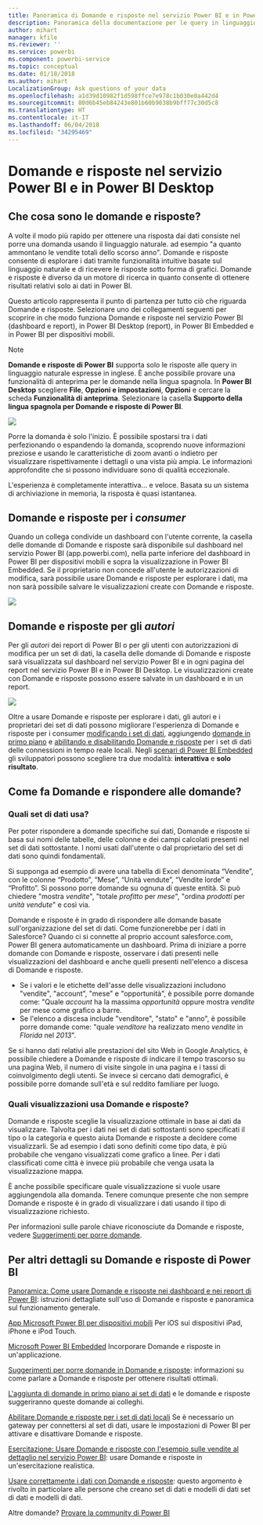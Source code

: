 ```yaml
---
title: Panoramica di Domande e risposte nel servizio Power BI e in Power BI Destop
description: Panoramica della documentazione per le query in linguaggio naturale Domande e risposte di Power BI.
author: mihart
manager: kfile
ms.reviewer: ''
ms.service: powerbi
ms.component: powerbi-service
ms.topic: conceptual
ms.date: 01/18/2018
ms.author: mihart
LocalizationGroup: Ask questions of your data
ms.openlocfilehash: a1d39d10982f1d598ffce7e978c1b030e0a442d4
ms.sourcegitcommit: 80d6b45eb84243e801b60b9038b9bff77c30d5c8
ms.translationtype: HT
ms.contentlocale: it-IT
ms.lasthandoff: 06/04/2018
ms.locfileid: "34295469"
---
```

# <a name="qa-in-power-bi-service-and-power-bi-desktop"></a>Domande e risposte nel servizio Power BI e in Power BI Desktop
## <a name="what-is-qa"></a>Che cosa sono le domande e risposte?
A volte il modo più rapido per ottenere una risposta dai dati consiste nel porre una domanda usando il linguaggio naturale. ad esempio "a quanto ammontano le vendite totali dello scorso anno".  Domande e risposte consente di esplorare i dati tramite funzionalità intuitive basate sul linguaggio naturale e di ricevere le risposte sotto forma di grafici. Domande e risposte è diverso da un motore di ricerca in quanto consente di ottenere risultati relativi solo ai dati in Power BI.

Questo articolo rappresenta il punto di partenza per tutto ciò che riguarda Domande e risposte. Selezionare uno dei collegamenti seguenti per scoprire in che modo funziona Domande e risposte nel servizio Power BI (dashboard e report), in Power BI Desktop (report), in Power BI Embedded e in Power BI per dispositivi mobili.  

> [!NOTE]
> **Domande e risposte di Power BI** supporta solo le risposte alle query in linguaggio naturale espresse in inglese. È anche possibile provare una funzionalità di anteprima per le domande nella lingua spagnola. In **Power BI Desktop** scegliere **File**, **Opzioni e impostazioni**, **Opzioni** e cercare la scheda **Funzionalità di anteprima**. Selezionare la casella **Supporto della lingua spagnola per Domande e risposte di Power BI**.  
>
>

![](media/power-bi-q-and-a/pbi_qa_boxsalessqft.png)

Porre la domanda è solo l'inizio.  È possibile spostarsi tra i dati perfezionando o espandendo la domanda, scoprendo nuove informazioni preziose e usando le caratteristiche di zoom avanti o indietro per visualizzare rispettivamente i dettagli o una vista più ampia. Le informazioni approfondite che si possono individuare sono di qualità eccezionale.

L'esperienza è completamente interattiva... e veloce. Basata su un sistema di archiviazione in memoria, la risposta è quasi istantanea.

##  <a name="qa-for-consumers"></a>Domande e risposte per i *consumer*
Quando un collega condivide un dashboard con l'utente corrente, la casella delle domande di Domande e risposte sarà disponibile sul dashboard nel servizio Power BI (app.powerbi.com), nella parte inferiore del dashboard in Power BI per dispositivi mobili e sopra la visualizzazione in Power BI Embedded. Se il proprietario non concede all'utente le autorizzazioni di modifica, sarà possibile usare Domande e risposte per esplorare i dati, ma non sarà possibile salvare le visualizzazioni create con Domande e risposte.

![](media/power-bi-q-and-a/powerbi-qna.png)

## <a name="qa-for-creators"></a>Domande e risposte per gli *autori*
Per gli *autori* dei report di Power BI o per gli utenti con autorizzazioni di modifica per un set di dati, la casella delle domande di Domande e risposte sarà visualizzata sul dashboard nel servizio Power BI e in ogni pagina del report nel servizio Power BI e in Power BI Desktop. Le visualizzazioni create con Domande e risposte possono essere salvate in un dashboard e in un report.

![](media/power-bi-q-and-a/power-bi-desktop.png)

Oltre a usare Domande e risposte per esplorare i dati, gli autori e i proprietari dei set di dati possono migliorare l'esperienza di Domande e risposte per i consumer [modificando i set di dati](service-prepare-data-for-q-and-a.md), aggiungendo [domande in primo piano](service-q-and-a-create-featured-questions.md) e [abilitando e disabilitando Domande e risposte](service-q-and-a-direct-query.md) per i set di dati delle connessioni in tempo reale locali. Negli [scenari di Power BI Embedded](developer/qanda.md) gli sviluppatori possono scegliere tra due modalità: **interattiva** e **solo risultato**.

## <a name="how-does-qa-know-how-to-answer-questions"></a>Come fa Domande e rispondere alle domande?
### <a name="which-datasets-does-qa-use"></a>Quali set di dati usa?
Per poter rispondere a domande specifiche sui dati, Domande e risposte si basa sui nomi delle tabelle, delle colonne e dei campi calcolati presenti nel set di dati sottostante. I nomi usati dall'utente o dal proprietario del set di dati sono quindi fondamentali.

Si supponga ad esempio di avere una tabella di Excel denominata “Vendite”, con le colonne “Prodotto”, “Mese”, “Unità vendute”, “Vendite lorde” e “Profitto”. Si possono porre domande su ognuna di queste entità.  Si può chiedere "mostra *vendite*", "totale *profitto* per *mese*", "ordina *prodotti* per *unità vendute*" e così via.

Domande e risposte è in grado di rispondere alle domande basate sull'organizzazione del set di dati. Come funzionerebbe per i dati in Salesforce? Quando ci si connette al proprio account salesforce.com, Power BI genera automaticamente un dashboard.  Prima di iniziare a porre domande con Domande e risposte, osservare i dati presenti nelle visualizzazioni del dashboard e anche quelli presenti nell'elenco a discesa di Domande e risposte.

* Se i valori e le etichette dell'asse delle visualizzazioni includono "vendite", "account", "mese" e "opportunità", è possibile porre domande come: "Quale *account* ha la massima *opportunità* oppure mostra *vendite* per mese come grafico a barre.
* Se l'elenco a discesa include "venditore", "stato" e "anno", è possibile porre domande come: "quale *venditore* ha realizzato meno *vendite* in *Florida* nel *2013*".

Se si hanno dati relativi alle prestazioni del sito Web in Google Analytics, è possibile chiedere a Domande e risposte di indicare il tempo trascorso su una pagina Web, il numero di visite singole in una pagina e i tassi di coinvolgimento degli utenti. Se invece si cercano dati demografici, è possibile porre domande sull'età e sul reddito familiare per luogo.

### <a name="which-visualization-does-qa-use"></a>Quali visualizzazioni usa Domande e risposte?
Domande e risposte sceglie la visualizzazione ottimale in base ai dati da visualizzare. Talvolta per i dati nei set di dati sottostanti sono specificati il tipo o la categoria e questo aiuta Domande e risposte a decidere come visualizzarli. Se ad esempio i dati sono definiti come tipo data, è più probabile che vengano visualizzati come grafico a linee. Per i dati classificati come città è invece più probabile che venga usata la visualizzazione mappa.

È anche possibile specificare quale visualizzazione si vuole usare aggiungendola alla domanda. Tenere comunque presente che non sempre Domande e risposte è in grado di visualizzare i dati usando il tipo di visualizzazione richiesto.

Per informazioni sulle parole chiave riconosciute da Domande e risposte, vedere [Suggerimenti per porre domande](service-q-and-a-tips.md).


## <a name="for-more-details-about-power-bi-qa"></a>Per altri dettagli su Domande e risposte di Power BI
[Panoramica: Come usare Domande e risposte nei dashboard e nei report di Power BI](power-bi-tutorial-q-and-a.md): istruzioni dettagliate sull'uso di Domande e risposte e panoramica sul funzionamento generale.

[App Microsoft Power BI per dispositivi mobili](mobile-apps-ios-qna.md) Per iOS sui dispositivi iPad, iPhone e iPod Touch.

[Microsoft Power BI Embedded](developer/qanda.md) Incorporare Domande e risposte in un'applicazione.

[Suggerimenti per porre domande in Domande e risposte](service-q-and-a-tips.md): informazioni su come parlare a Domande e risposte per ottenere risultati ottimali.

[L'aggiunta di domande in primo piano ai set di dati](service-q-and-a-create-featured-questions.md) e le domande e risposte suggeriranno queste domande ai colleghi.

[Abilitare Domande e risposte per i set di dati locali](service-q-and-a-direct-query.md) Se è necessario un gateway per connettersi al set di dati, usare le impostazioni di Power BI per attivare e disattivare Domande e risposte.

[Esercitazione: Usare Domande e risposte con l'esempio sulle vendite al dettaglio nel servizio Power BI](power-bi-visualization-introduction-to-q-and-a.md): usare Domande e risposte in un'esercitazione realistica.

[Usare correttamente i dati con Domande e risposte](service-prepare-data-for-q-and-a.md): questo argomento è rivolto in particolare alle persone che creano set di dati e modelli di dati  set di dati e modelli di dati.

Altre domande? [Provare la community di Power BI](http://community.powerbi.com/)
